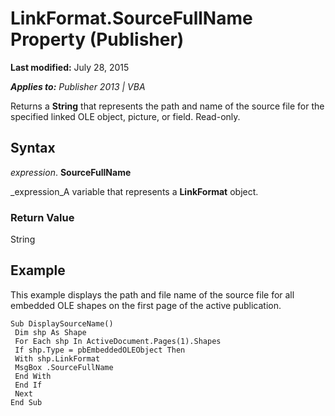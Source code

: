 
# LinkFormat.SourceFullName Property (Publisher)

 **Last modified:** July 28, 2015

 _**Applies to:** Publisher 2013 | VBA_

Returns a  **String** that represents the path and name of the source file for the specified linked OLE object, picture, or field. Read-only.


## Syntax

 _expression_. **SourceFullName**

 _expression_A variable that represents a  **LinkFormat** object.


### Return Value

String


## Example

This example displays the path and file name of the source file for all embedded OLE shapes on the first page of the active publication.


```
Sub DisplaySourceName() 
 Dim shp As Shape 
 For Each shp In ActiveDocument.Pages(1).Shapes 
 If shp.Type = pbEmbeddedOLEObject Then 
 With shp.LinkFormat 
 MsgBox .SourceFullName 
 End With 
 End If 
 Next 
End Sub
```

